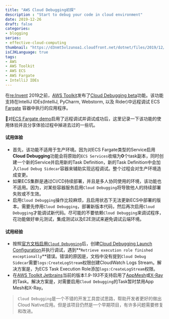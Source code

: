 ```yaml
---
title: "AWS Cloud Debugging初探"
description : "Start to debug your code in cloud environment"
date: 2019-12-26
draft: false
categories:
- blogging
series:
- effective-cloud-computing
thumbnail: "https://d3nmt5vlzunoa1.cloudfront.net/dotnet/files/2019/12/banner-1.png"
isCJKLanguage: true
tags:
- AWS
- AWS Toolkit
- AWS ECS
- AWS Fargate
- IntelliJ IDEs
---
```

在[re:Invent][reInvent] 2019之前，[AWS Toolkit][aws-tools]发布了[Cloud Debugging beta][cloud-debugging-beta-announcement]功能。该功能支持在IntelliJ IDEs(IntelliJ, PyCharm, Webstorm, 以及 Rider)中远程调试 ECS [Fargate][fargate] 容器中执行的应用程序。

<!--more-->

对[ECS Fargate demo][cloud-debug-demo]启用了远程调试并调试成功后，这里记录一下该功能的使用体验并且分享体验过程中掉进去过的一些坑。

#### 试用体验

- 首先，该功能不适用于生产环境。因为对ECS Fargate类型的Service启用**Cloud Debugging**功能会将原始的`ECS Services`收缩为**0**个task副本，同时创建一个新的Service并启用新的Task Definition，新的Task Definition中会加入`Cloud Debug Sidecar`容器来辅助实现远程调试。整个过程会对生产环境造成变更。
- 如果ECS集群是通过CI/CD持续部署，并且是多人协同使用的环境，该功能也不适用。因为，对某些容器服务启用`Cloud Debugging`将导致他人的持续部署失败或不生效。
- 启用`Cloud Debugging`操作比较麻烦，且启用状态下无法更新ECS中部署的版本。需要先停用`Cloud Debugging`，部署新版本代码，然后再次启用`Cloud Debugging`才能调试新代码。尽可能的不要依赖`Cloud Debugging`来调试程序，花功能做好单元测试，集成测试以及E2E测试来避免调试云端环境。

#### 试用经验

- 按照[官方文档启用`Cloud Debugging`][enable-cloud-debugging-doc]后，创建[Cloud Debugging Launch Configuration][launch-configuration-doc]并执行调试，遇到**`Retrieve execution role finished exceptionally`**错误。错误的原因是，文档中没有提到`Cloud Debug Sidecar`需要`logs:CreateLogStream`权限创建CloudWatch Logs Stream。解决方案是，为ECS Task Execution Role添加`logs:CreateLogStream`权限。
- 在[AWS Toolkit Jetbrains][aws-toolkit-jetbrains]当前的版本*1.9-193*不支持启用了[AppMesh][appmesh-issue]或[X-Ray][x-ray-issue]的Task。解决方案是，对需要启用`Cloud Debugging`的Task暂时禁用App Mesh和X-Ray。

> `Cloud Debugging`是一个不错的开发工具尝试思路，帮助开发者更好的做出Cloud Native应用。但是该项目仍然是一个早期项目，有许多问题需要修复和改进。

[reInvent]: https://reinvent.awsevents.com/?nc2=h_ql_re
[aws-tools]: https://aws.amazon.com/getting-started/tools-sdks/?nc2=h_ql_prod_dt_tsdk
[cloud-debugging-beta-announcement]: https://aws.amazon.com/about-aws/whats-new/2019/11/announcing-cloud-debugging-beta/?nc1=h_ls
[fargate]: https://aws.amazon.com/fargate/
[cloud-debug-demo]: https://github.com/zxkane/alibabacloud-microservice-demo/tree/cloud-debug
[enable-cloud-debugging-doc]: https://docs.aws.amazon.com/zh_cn/toolkit-for-jetbrains/latest/userguide/ecs-debug.html#ecs-prereqs
[launch-configuration-doc]: https://docs.aws.amazon.com/zh_cn/toolkit-for-jetbrains/latest/userguide/edit-configuration-dialog.html#edit-configuration-dialog-ecs
[aws-toolkit-jetbrains]: https://github.com/aws/aws-toolkit-jetbrains
[appmesh-issue]: https://github.com/aws/aws-toolkit-jetbrains/issues/1463
[x-ray-issue]: https://github.com/aws/aws-toolkit-jetbrains/issues/1464